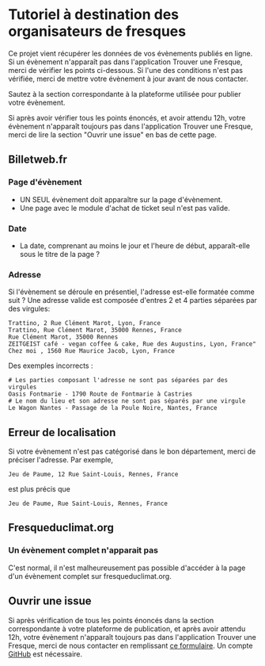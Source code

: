 # Tutoriel à destination des organisateurs de fresques

Ce projet vient récupérer les données de vos évènements publiés en ligne. Si un évènement n'apparaît pas dans l'application Trouver une Fresque, merci de vérifier les points ci-dessous. Si l'une des conditions n'est pas vérifiée, merci de mettre votre évènement à jour avant de nous contacter.

Sautez à la section correspondante à la plateforme utilisée pour publier votre évènement.

Si après avoir vérifier tous les points énoncés, et avoir attendu 12h, votre évènement n'apparaît toujours pas dans l'application Trouver une Fresque, merci de lire la section "Ouvrir une issue" en bas de cette page.

## Billetweb.fr

### Page d'évènement

- UN SEUL évènement doit apparaître sur la page d'évènement.
- Une page avec le module d'achat de ticket seul n'est pas valide.

### Date

- La date, comprenant au moins le jour et l'heure de début, apparaît-elle sous le titre de la page ?

### Adresse

Si l'évènement se déroule en présentiel, l'adresse est-elle formatée comme suit ? Une adresse valide est composée d'entres 2 et 4 parties séparées par des virgules:

```
Trattino, 2 Rue Clément Marot, Lyon, France
Trattino, Rue Clément Marot, 35000 Rennes, France
Rue Clément Marot, 35000 Rennes
ZEITGEIST café - vegan coffee & cake, Rue des Augustins, Lyon, France"
Chez moi , 1560 Rue Maurice Jacob, Lyon, France
```

Des exemples incorrects :

```
# Les parties composant l'adresse ne sont pas séparées par des virgules
Oasis Fontmarie - 1790 Route de Fontmarie à Castries
# Le nom du lieu et son adresse ne sont pas séparés par une virgule
Le Wagon Nantes - Passage de la Poule Noire, Nantes, France
```

## Erreur de localisation

Si votre évènement n'est pas catégorisé dans le bon département, merci de préciser l'adresse. Par exemple,

```
Jeu de Paume, 12 Rue Saint-Louis, Rennes, France
```

est plus précis que

```
Jeu de Paume, Rue Saint-Louis, Rennes, France
```

## Fresqueduclimat.org

### Un évènement complet n'apparait pas

C'est normal, il n'est malheureusement pas possible d'accéder à la page d'un évènement complet sur fresqueduclimat.org.

## Ouvrir une issue

Si après vérification de tous les points énoncés dans la section correspondante à votre plateforme de publication, et après avoir attendu 12h, votre évènement n'apparaît toujours pas dans l'application Trouver une Fresque, merci de nous contacter en remplissant [ce formulaire](https://github.com/trouver-une-fresque/trouver-une-fresque/issues/new). Un compte [GitHub](https://github.com/signup) est nécessaire.